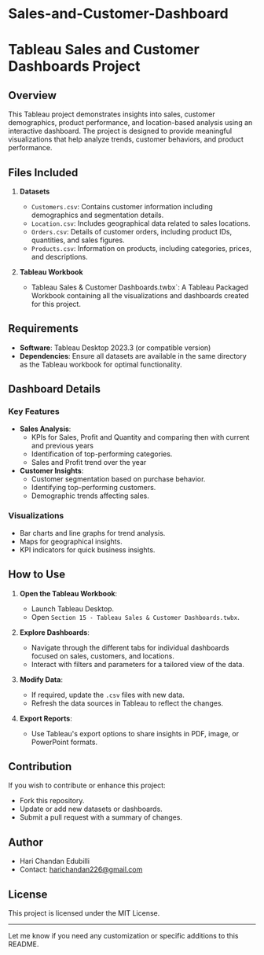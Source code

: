 # Sales-and-Customer-Dashboard

# Tableau Sales and Customer Dashboards Project

## Overview

This Tableau project demonstrates insights into sales, customer demographics, product performance, and location-based analysis using an interactive dashboard. The project is designed to provide meaningful visualizations that help analyze trends, customer behaviors, and product performance.

## Files Included

1. **Datasets**
   - `Customers.csv`: Contains customer information including demographics and segmentation details.
   - `Location.csv`: Includes geographical data related to sales locations.
   - `Orders.csv`: Details of customer orders, including product IDs, quantities, and sales figures.
   - `Products.csv`: Information on products, including categories, prices, and descriptions.

2. **Tableau Workbook**
   - Tableau Sales & Customer Dashboards.twbx`: A Tableau Packaged Workbook containing all the visualizations and dashboards created for this project.

## Requirements

- **Software**: Tableau Desktop 2023.3 (or compatible version)
- **Dependencies**: Ensure all datasets are available in the same directory as the Tableau workbook for optimal functionality.

## Dashboard Details

### Key Features
- **Sales Analysis**:
  - KPIs for Sales, Profit and Quantity and comparing then with current and previous years
  - Identification of top-performing categories.
  - Sales and Profit trend over the year
- **Customer Insights**: 
  - Customer segmentation based on purchase behavior.
  - Identifying top-performing customers.
  - Demographic trends affecting sales.

### Visualizations
- Bar charts and line graphs for trend analysis.
- Maps for geographical insights.
- KPI indicators for quick business insights.

## How to Use

1. **Open the Tableau Workbook**:
   - Launch Tableau Desktop.
   - Open `Section 15 - Tableau Sales & Customer Dashboards.twbx`.
   
2. **Explore Dashboards**:
   - Navigate through the different tabs for individual dashboards focused on sales, customers, and locations.
   - Interact with filters and parameters for a tailored view of the data.

3. **Modify Data**:
   - If required, update the `.csv` files with new data.
   - Refresh the data sources in Tableau to reflect the changes.

4. **Export Reports**:
   - Use Tableau's export options to share insights in PDF, image, or PowerPoint formats.

## Contribution

If you wish to contribute or enhance this project:
- Fork this repository.
- Update or add new datasets or dashboards.
- Submit a pull request with a summary of changes.

## Author

- Hari Chandan Edubilli
- Contact: harichandan226@gmail.com

## License

This project is licensed under the MIT License.

---

Let me know if you need any customization or specific additions to this README.
